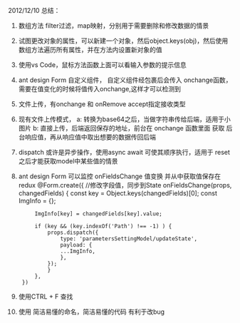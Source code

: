 2012/12/10
总结：
1. 数组方法 filter过滤，map映射，分别用于需要删除和修改数据的情景
2. 试图更改对象的属性，可以新建一个对象，然后object.keys(obj)，然后使用数组方法遍历所有属性，并在方法内设置新对象的值
3. 使用vs Code，鼠标方法函数上面可以看输入参数的提示信息
4. ant design Form 自定义组件， 自定义组件经包裹后会传入 onchange函数，需要在值变化的时候将值传入onchange,这样才可以检测到
5. 文件上传，有onchange 和 onRemove accept指定接收类型 
6. 现有文件上传模式，
    a: 转换为base64之后，当做字符串传给后端，适用于小图片
    b: 直接上传，后端返回保存的地址，前台在 onchange 函数里面 获取 后台响应值，再从响应值中取出想要的数据传回后端
7. dispatch 或许是异步操作，使用async await 可使其顺序执行，适用于 reset 之后才能获取model中某些值的情景
8. ant design Form 可以监控 onFieldsChange 值变换 并从中获取值保存在redux
        @Form.create({
        //修改字段值，同步到State
        onFieldsChange(props, changedFields) {
            const key = Object.keys(changedFields)[0];
            const ImgInfo = {};

            ImgInfo[key] = changedFields[key].value;

            if (key && (key.indexOf('Path') !== -1) ) {
                props.dispatch({
                    type: 'parametersSettingModel/updateState',
                    payload: {
                    ...ImgInfo, 
                    },
                });
                }
            },
        })
9. 使用CTRL + F 查找 
10. 使用 简洁易懂的命名，简洁易懂的代码 有利于改bug
